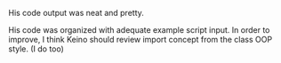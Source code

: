 His code output was neat and pretty. 

His code was organized with adequate example script input.
In order to improve, I think Keino should review import concept from the class OOP style. (I do too)
